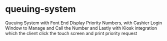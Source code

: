 # queuing-system
Queuing System with Font End Display Priority Numbers, with Cashier Login Window to Manage and Call the Number and Lastly with Kiosk integration which the client click the touch screen and print priority request

